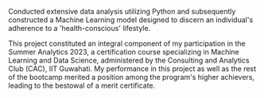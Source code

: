 Conducted extensive data analysis utilizing Python and subsequently constructed a Machine Learning model designed to discern an individual's adherence to a 'health-conscious' lifestyle.

This project constituted an integral component of my participation in the Summer Analytics 2023, a certification course specializing in Machine Learning and Data Science, administered by the Consulting and Analytics Club (CAC), IIT Guwahati. My performance in this project as well as the rest of the bootcamp merited a position among the program's higher achievers, leading to the bestowal of a merit certificate.
